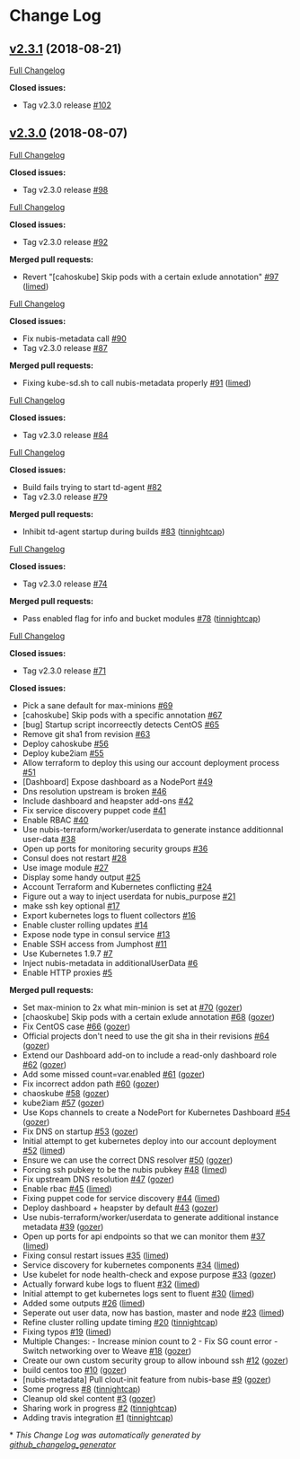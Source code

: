 # Change Log

## [v2.3.1](https://github.com/nubisproject/nubis-kubernetes/tree/v2.3.1) (2018-08-21)
[Full Changelog](https://github.com/nubisproject/nubis-kubernetes/compare/v2.3.0...v2.3.1)

**Closed issues:**

- Tag v2.3.0 release [\#102](https://github.com/nubisproject/nubis-kubernetes/issues/102)

## [v2.3.0](https://github.com/nubisproject/nubis-kubernetes/tree/v2.3.0) (2018-08-07)
[Full Changelog](https://github.com/nubisproject/nubis-kubernetes/compare/v2.3.0...v2.3.0)

**Closed issues:**

- Tag v2.3.0 release [\#98](https://github.com/nubisproject/nubis-kubernetes/issues/98)

[Full Changelog](https://github.com/nubisproject/nubis-kubernetes/compare/v2.3.0...v2.3.0)

**Closed issues:**

- Tag v2.3.0 release [\#92](https://github.com/nubisproject/nubis-kubernetes/issues/92)

**Merged pull requests:**

- Revert "\[cahoskube\] Skip pods with a certain exlude annotation" [\#97](https://github.com/nubisproject/nubis-kubernetes/pull/97) ([limed](https://github.com/limed))

[Full Changelog](https://github.com/nubisproject/nubis-kubernetes/compare/v2.3.0...v2.3.0)

**Closed issues:**

- Fix nubis-metadata call [\#90](https://github.com/nubisproject/nubis-kubernetes/issues/90)
- Tag v2.3.0 release [\#87](https://github.com/nubisproject/nubis-kubernetes/issues/87)

**Merged pull requests:**

- Fixing kube-sd.sh to call nubis-metadata properly [\#91](https://github.com/nubisproject/nubis-kubernetes/pull/91) ([limed](https://github.com/limed))

[Full Changelog](https://github.com/nubisproject/nubis-kubernetes/compare/v2.3.0...v2.3.0)

**Closed issues:**

- Tag v2.3.0 release [\#84](https://github.com/nubisproject/nubis-kubernetes/issues/84)

[Full Changelog](https://github.com/nubisproject/nubis-kubernetes/compare/v2.3.0...v2.3.0)

**Closed issues:**

- Build fails trying to start td-agent [\#82](https://github.com/nubisproject/nubis-kubernetes/issues/82)
- Tag v2.3.0 release [\#79](https://github.com/nubisproject/nubis-kubernetes/issues/79)

**Merged pull requests:**

- Inhibit td-agent startup during builds [\#83](https://github.com/nubisproject/nubis-kubernetes/pull/83) ([tinnightcap](https://github.com/tinnightcap))

[Full Changelog](https://github.com/nubisproject/nubis-kubernetes/compare/v2.3.0...v2.3.0)

**Closed issues:**

- Tag v2.3.0 release [\#74](https://github.com/nubisproject/nubis-kubernetes/issues/74)

**Merged pull requests:**

- Pass enabled flag for info and bucket modules [\#78](https://github.com/nubisproject/nubis-kubernetes/pull/78) ([tinnightcap](https://github.com/tinnightcap))

[Full Changelog](https://github.com/nubisproject/nubis-kubernetes/compare/v2.3.0...v2.3.0)

**Closed issues:**

- Tag v2.3.0 release [\#71](https://github.com/nubisproject/nubis-kubernetes/issues/71)

**Closed issues:**

- Pick a sane default for max-minions [\#69](https://github.com/nubisproject/nubis-kubernetes/issues/69)
- \[cahoskube\] Skip pods with a specific annotation [\#67](https://github.com/nubisproject/nubis-kubernetes/issues/67)
- \[bug\] Startup script incorreectly detects CentOS [\#65](https://github.com/nubisproject/nubis-kubernetes/issues/65)
- Remove git sha1 from revision [\#63](https://github.com/nubisproject/nubis-kubernetes/issues/63)
- Deploy cahoskube [\#56](https://github.com/nubisproject/nubis-kubernetes/issues/56)
- Deploy kube2iam [\#55](https://github.com/nubisproject/nubis-kubernetes/issues/55)
- Allow terraform to deploy this using our account deployment process [\#51](https://github.com/nubisproject/nubis-kubernetes/issues/51)
- \[Dashboard\] Expose dashboard as a NodePort [\#49](https://github.com/nubisproject/nubis-kubernetes/issues/49)
- Dns resolution upstream is broken [\#46](https://github.com/nubisproject/nubis-kubernetes/issues/46)
- Include dashboard and heapster add-ons [\#42](https://github.com/nubisproject/nubis-kubernetes/issues/42)
- Fix service discovery puppet code [\#41](https://github.com/nubisproject/nubis-kubernetes/issues/41)
- Enable RBAC [\#40](https://github.com/nubisproject/nubis-kubernetes/issues/40)
- Use nubis-terraform/worker/userdata to generate instance additionnal user-data [\#38](https://github.com/nubisproject/nubis-kubernetes/issues/38)
-  Open up ports for monitoring security groups [\#36](https://github.com/nubisproject/nubis-kubernetes/issues/36)
- Consul does not restart [\#28](https://github.com/nubisproject/nubis-kubernetes/issues/28)
- Use image module [\#27](https://github.com/nubisproject/nubis-kubernetes/issues/27)
- Display some handy output [\#25](https://github.com/nubisproject/nubis-kubernetes/issues/25)
- Account Terraform and Kubernetes conflicting [\#24](https://github.com/nubisproject/nubis-kubernetes/issues/24)
- Figure out a way to inject userdata for nubis\_purpose [\#21](https://github.com/nubisproject/nubis-kubernetes/issues/21)
- make ssh key optional [\#17](https://github.com/nubisproject/nubis-kubernetes/issues/17)
- Export kubernetes logs to fluent collectors [\#16](https://github.com/nubisproject/nubis-kubernetes/issues/16)
- Enable cluster rolling updates [\#14](https://github.com/nubisproject/nubis-kubernetes/issues/14)
- Expose node type in consul service [\#13](https://github.com/nubisproject/nubis-kubernetes/issues/13)
- Enable SSH access from Jumphost [\#11](https://github.com/nubisproject/nubis-kubernetes/issues/11)
- Use Kubernetes 1.9.7 [\#7](https://github.com/nubisproject/nubis-kubernetes/issues/7)
- Inject nubis-metadata in additionalUserData [\#6](https://github.com/nubisproject/nubis-kubernetes/issues/6)
- Enable HTTP proxies [\#5](https://github.com/nubisproject/nubis-kubernetes/issues/5)

**Merged pull requests:**

- Set max-minion to 2x what min-minion is set at [\#70](https://github.com/nubisproject/nubis-kubernetes/pull/70) ([gozer](https://github.com/gozer))
- \[chaoskube\] Skip pods with a certain exlude annotation [\#68](https://github.com/nubisproject/nubis-kubernetes/pull/68) ([gozer](https://github.com/gozer))
- Fix CentOS case [\#66](https://github.com/nubisproject/nubis-kubernetes/pull/66) ([gozer](https://github.com/gozer))
- Official projects don't need to use the git sha in their revisions [\#64](https://github.com/nubisproject/nubis-kubernetes/pull/64) ([gozer](https://github.com/gozer))
- Extend our Dashboard add-on to include a read-only dashboard role [\#62](https://github.com/nubisproject/nubis-kubernetes/pull/62) ([gozer](https://github.com/gozer))
- Add some missed count=var.enabled [\#61](https://github.com/nubisproject/nubis-kubernetes/pull/61) ([gozer](https://github.com/gozer))
- Fix incorrect addon path [\#60](https://github.com/nubisproject/nubis-kubernetes/pull/60) ([gozer](https://github.com/gozer))
- chaoskube [\#58](https://github.com/nubisproject/nubis-kubernetes/pull/58) ([gozer](https://github.com/gozer))
- kube2iam [\#57](https://github.com/nubisproject/nubis-kubernetes/pull/57) ([gozer](https://github.com/gozer))
- Use Kops channels to create a NodePort for Kubernetes Dashboard [\#54](https://github.com/nubisproject/nubis-kubernetes/pull/54) ([gozer](https://github.com/gozer))
- Fix DNS on startup [\#53](https://github.com/nubisproject/nubis-kubernetes/pull/53) ([gozer](https://github.com/gozer))
- Initial attempt to get kubernetes deploy into our account deployment [\#52](https://github.com/nubisproject/nubis-kubernetes/pull/52) ([limed](https://github.com/limed))
- Ensure we can use the correct DNS resolver [\#50](https://github.com/nubisproject/nubis-kubernetes/pull/50) ([gozer](https://github.com/gozer))
- Forcing ssh pubkey to be the nubis pubkey [\#48](https://github.com/nubisproject/nubis-kubernetes/pull/48) ([limed](https://github.com/limed))
- Fix upstream DNS resolution [\#47](https://github.com/nubisproject/nubis-kubernetes/pull/47) ([gozer](https://github.com/gozer))
- Enable rbac [\#45](https://github.com/nubisproject/nubis-kubernetes/pull/45) ([limed](https://github.com/limed))
- Fixing puppet code for service discovery [\#44](https://github.com/nubisproject/nubis-kubernetes/pull/44) ([limed](https://github.com/limed))
- Deploy dashboard + heapster by default [\#43](https://github.com/nubisproject/nubis-kubernetes/pull/43) ([gozer](https://github.com/gozer))
- Use nubis-terraform/worker/userdata to generate additional instance metadata [\#39](https://github.com/nubisproject/nubis-kubernetes/pull/39) ([gozer](https://github.com/gozer))
- Open up ports for api endpoints so that we can monitor them [\#37](https://github.com/nubisproject/nubis-kubernetes/pull/37) ([limed](https://github.com/limed))
- Fixing consul restart issues [\#35](https://github.com/nubisproject/nubis-kubernetes/pull/35) ([limed](https://github.com/limed))
- Service discovery for kubernetes components [\#34](https://github.com/nubisproject/nubis-kubernetes/pull/34) ([limed](https://github.com/limed))
- Use kubelet for node health-check and expose purpose [\#33](https://github.com/nubisproject/nubis-kubernetes/pull/33) ([gozer](https://github.com/gozer))
- Actually forward kube logs to fluent [\#32](https://github.com/nubisproject/nubis-kubernetes/pull/32) ([limed](https://github.com/limed))
- Initial attempt to get kubernetes logs sent to fluent [\#30](https://github.com/nubisproject/nubis-kubernetes/pull/30) ([limed](https://github.com/limed))
- Added some outputs [\#26](https://github.com/nubisproject/nubis-kubernetes/pull/26) ([limed](https://github.com/limed))
- Seperate out user data, now has bastion, master and node [\#23](https://github.com/nubisproject/nubis-kubernetes/pull/23) ([limed](https://github.com/limed))
- Refine cluster rolling update timing [\#20](https://github.com/nubisproject/nubis-kubernetes/pull/20) ([tinnightcap](https://github.com/tinnightcap))
- Fixing typos [\#19](https://github.com/nubisproject/nubis-kubernetes/pull/19) ([limed](https://github.com/limed))
- Multiple Changes:   - Increase minion count to 2   - Fix SG count error   - Switch networking over to Weave [\#18](https://github.com/nubisproject/nubis-kubernetes/pull/18) ([gozer](https://github.com/gozer))
- Create our own custom security group to allow inbound ssh [\#12](https://github.com/nubisproject/nubis-kubernetes/pull/12) ([gozer](https://github.com/gozer))
- build centos too [\#10](https://github.com/nubisproject/nubis-kubernetes/pull/10) ([gozer](https://github.com/gozer))
- \[nubis-metadata\] Pull clout-init feature from nubis-base [\#9](https://github.com/nubisproject/nubis-kubernetes/pull/9) ([gozer](https://github.com/gozer))
- Some progress [\#8](https://github.com/nubisproject/nubis-kubernetes/pull/8) ([tinnightcap](https://github.com/tinnightcap))
- Cleanup old skel content [\#3](https://github.com/nubisproject/nubis-kubernetes/pull/3) ([gozer](https://github.com/gozer))
- Sharing work in progress [\#2](https://github.com/nubisproject/nubis-kubernetes/pull/2) ([tinnightcap](https://github.com/tinnightcap))
- Adding travis integration [\#1](https://github.com/nubisproject/nubis-kubernetes/pull/1) ([tinnightcap](https://github.com/tinnightcap))


\* *This Change Log was automatically generated by [github_changelog_generator](https://github.com/skywinder/Github-Changelog-Generator)*